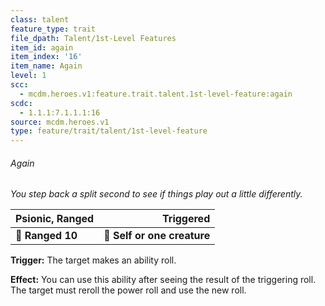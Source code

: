 ```yaml
---
class: talent
feature_type: trait
file_dpath: Talent/1st-Level Features
item_id: again
item_index: '16'
item_name: Again
level: 1
scc:
  - mcdm.heroes.v1:feature.trait.talent.1st-level-feature:again
scdc:
  - 1.1.1:7.1.1.1:16
source: mcdm.heroes.v1
type: feature/trait/talent/1st-level-feature
---
```


###### Again

*You step back a split second to see if things play out a little differently.*

| **Psionic, Ranged** |               **Triggered** |
| ------------------- | --------------------------: |
| **📏 Ranged 10**    | **🎯 Self or one creature** |

**Trigger:** The target makes an ability roll.

**Effect:** You can use this ability after seeing the result of the triggering roll. The target must reroll the power roll and use the new roll.
